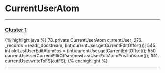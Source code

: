 # CurrentUserAtom

***

### [Cluster 1](./1)
{% highlight java %}
78. private CurrentUserAtom currentUser;
276.       _records = read(_docstream, (int)currentUser.getCurrentEditOffset());
545.       int oldLastUserEditAtomPos = (int)currentUser.getCurrentEditOffset();
550.       currentUser.setCurrentEditOffset(newLastUserEditAtomPos.intValue());
551.       currentUser.writeToFS(outFS);
{% endhighlight %}

***

